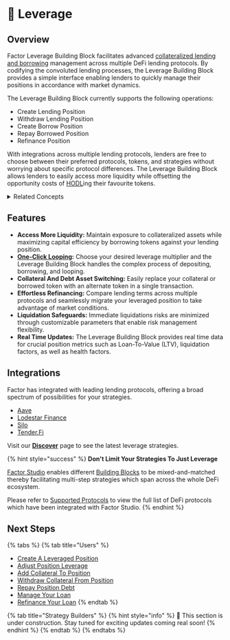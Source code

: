 # 🔄 Leverage

## Overview

Factor Leverage Building Block facilitates advanced [collateralized lending and borrowing](concepts/collateralized-lending-and-borrowing.md) management across multiple DeFi lending protocols. By codifying the convoluted lending processes, the Leverage Building Block provides a simple interface enabling lenders to quickly manage their positions in accordance with market dynamics.

The Leverage Building Block currently supports the following operations:

* Create Lending Position
* Withdraw Lending Position
* Create Borrow Position
* Repay Borrowed Position
* Refinance Position

With integrations across multiple lending protocols, lenders are free to choose between their preferred protocols, tokens, and strategies without worrying about specific protocol differences. The Leverage Building Block allows lenders to easily access more liquidity while offsetting the opportunity costs of [HODL](https://www.investopedia.com/terms/h/hodl.asp)ing their favourite tokens.

<details>

<summary>Related Concepts</summary>

* [Collateralized Lending](concepts/collateralized-lending-and-borrowing.md)
* [Looping](concepts/looping.md)

</details>

## Features

* **Access More Liquidity:** Maintain exposure to collateralized assets while maximizing capital efficiency by borrowing tokens against your lending position.
* [**One-Click Looping**](concepts/looping.md#one-click-looping)**:** Choose your desired leverage multiplier and the Leverage Building Block handles the complex process of depositing, borrowing, and looping.
* **Collateral And Debt Asset Switching:** Easily replace your collateral or borrowed token with an alternate token in a single transaction.
* **Effortless Refinancing:** Compare lending terms across multiple protocols and seamlessly migrate your leveraged position to take advantage of market conditions.
* **Liquidation Safeguards:** Immediate liquidations risks are minimized through customizable parameters that enable risk management flexibility.
* **Real Time Updates:** The Leverage Building Block provides real time data for crucial position metrics such as Loan-To-Value (LTV), liquidation factors, as well as health factors.

## Integrations

Factor has integrated with leading lending protocols, offering a broad spectrum of possibilities for your strategies.

* [Aave](https://aave.com/)
* [Lodestar Finance](https://www.lodestarfinance.io/)
* [Silo](https://www.silo.finance/)
* [Tender.Fi](https://www.tender.fi/)

Visit our [**Discover**](https://app.factor.fi/discover) page to see the latest leverage strategies.

{% hint style="success" %}
**Don't Limit Your Strategies To Just Leverage**

[Factor Studio](../../factor-studio/factor-studio.md) enables different [Building Blocks](../factor-building-blocks.md) to be mixed-and-matched thereby facilitating multi-step strategies which span across the whole DeFi ecosystem.

Please refer to [Supported Protocols](../../getting-started/supported-protocols.md) to view the full list of DeFi protocols which have been integrated with Factor Studio.
{% endhint %}

## Next Steps

{% tabs %}
{% tab title="Users" %}
* [Create A Leveraged Position](../../factor-studio/studio-discover/leverage-user-guides/create-a-leveraged-position.md)
* [Adjust Position Leverage](../../factor-studio/studio-discover/leverage-user-guides/adjust-position-leverage.md)
* [Add Collateral To Position](../../factor-studio/studio-discover/leverage-user-guides/add-collateral-to-position.md)
* [Withdraw Collateral From Position](../../factor-studio/studio-discover/leverage-user-guides/withdraw-collateral-from-position.md)
* [Repay Position Debt](../../factor-studio/studio-discover/leverage-user-guides/repay-position-debt.md)
* [Manage Your Loan](broken-reference)
* [Refinance Your Loan](broken-reference)
{% endtab %}

{% tab title="Strategy Builders" %}
{% hint style="info" %}
:construction: This section is under construction. Stay tuned for exciting updates coming real soon!
{% endhint %}
{% endtab %}
{% endtabs %}
